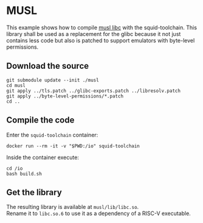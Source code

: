 # MUSL

This example shows how to compile [musl libc](https://musl.libc.org/) with the squid-toolchain.
This library shall be used as a replacement for the glibc because it not just contains less code
but also is patched to support emulators with byte-level permissions.

## Download the source
```
git submodule update --init ./musl
cd musl
git apply ../tls.patch ../glibc-exports.patch ../libresolv.patch
git apply ../byte-level-permissions/*.patch
cd ..
```

## Compile the code
Enter the `squid-toolchain` container:
```
docker run --rm -it -v "$PWD:/io" squid-toolchain
```

Inside the container execute:
```
cd /io
bash build.sh
```

## Get the library
The resulting library is available at `musl/lib/libc.so`.    
Rename it to `libc.so.6` to use it as a dependency of a RISC-V executable.

